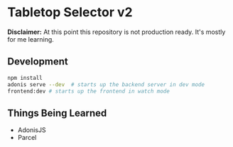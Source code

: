 # Tabletop Selector v2

**Disclaimer:** At this point this repository is not production ready. It's mostly for me learning.

## Development

```bash
npm install
adonis serve --dev  # starts up the backend server in dev mode
frontend:dev # starts up the frontend in watch mode
```

## Things Being Learned

* AdonisJS
* Parcel
